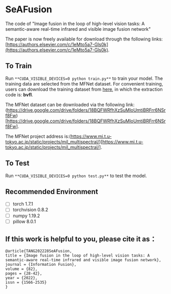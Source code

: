 

#  SeAFusion

The code of "Image fusion in the loop of high-level vision tasks: A semantic-aware real-time infrared and visible image fusion network"

The paper is now freely available for download through the following links: [https://authors.elsevier.com/c/1eMto5a7-Gls0k](https://authors.elsevier.com/c/1eMto5a7-Gls0k).

## To Train

Run ```**CUDA_VISIBLE_DEVICES=0 python train.py**``` to train your model.
The training data are selected from the MFNet dataset. For convenient training, users can download the training dataset from [here](https://pan.baidu.com/s/1xueuKYvYp7uPObzvywdgyA), in which the extraction code is: **bvfl**.

The MFNet dataset can be downloaded via the following link:(https://drive.google.com/drive/folders/18BQFWRfhXzSuMloUmtiBRFrr6NSrf8Fw)[https://drive.google.com/drive/folders/18BQFWRfhXzSuMloUmtiBRFrr6NSrf8Fw].

The MFNet project address is:(https://www.mi.t.u-tokyo.ac.jp/static/projects/mil_multispectral/)[https://www.mi.t.u-tokyo.ac.jp/static/projects/mil_multispectral/].
## To Test

Run ```**CUDA_VISIBLE_DEVICES=0 python test.py**``` to test the model.


## Recommended Environment

 - [ ] torch  1.7.1
 - [ ] torchvision 0.8.2
 - [ ] numpy 1.19.2
 - [ ] pillow  8.0.1

## If this work is helpful to you, please cite it as：
```
@article{TANG202228SeAFusion,
title = {Image fusion in the loop of high-level vision tasks: A semantic-aware real-time infrared and visible image fusion network},
journal = {Information Fusion},
volume = {82},
pages = {28-42},
year = {2022},
issn = {1566-2535}
}
```
